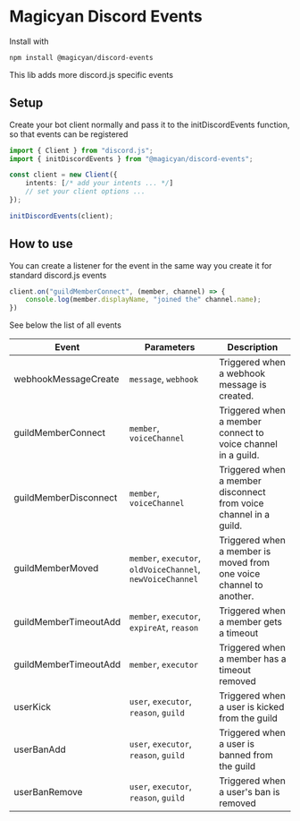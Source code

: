 # Magicyan Discord Events

Install with
```bash
npm install @magicyan/discord-events
```

This lib adds more discord.js specific events

## Setup
Create your bot client normally and pass it to the initDiscordEvents function, so that events can be registered

```ts
import { Client } from "discord.js";
import { initDiscordEvents } from "@magicyan/discord-events";

const client = new Client({
    intents: [/* add your intents ... */]
    // set your client options ...
});

initDiscordEvents(client);
```

## How to use
You can create a listener for the event in the same way you create it for standard discord.js events

```ts
client.on("guildMemberConnect", (member, channel) => {
    console.log(member.displayName, "joined the" channel.name);
})
```

See below the list of all events

| Event | Parameters | Description |
| ----- | --------- |------------ |
| webhookMessageCreate | `message`, `webhook` | Triggered when a webhook message is created. | 
| guildMemberConnect | `member`, `voiceChannel` | Triggered when a member connect to voice channel in a guild. |
| guildMemberDisconnect | `member`, `voiceChannel`  | Triggered when a member disconnect from voice channel in a guild. |
| guildMemberMoved | `member`, `executor`, `oldVoiceChannel`, `newVoiceChannel` | Triggered when a member is moved from one voice channel to another. |
| guildMemberTimeoutAdd | `member`, `executor`, `expireAt`, `reason` | Triggered when a member gets a timeout |
| guildMemberTimeoutAdd | `member`, `executor` | Triggered when a member has a timeout removed |
| userKick | `user`, `executor`, `reason`, `guild` | Triggered when a user is kicked from the guild |
| userBanAdd | `user`, `executor`, `reason`, `guild` | Triggered when a user is banned from the guild |
| userBanRemove | `user`, `executor`, `reason`, `guild` | Triggered when a user's ban is removed |